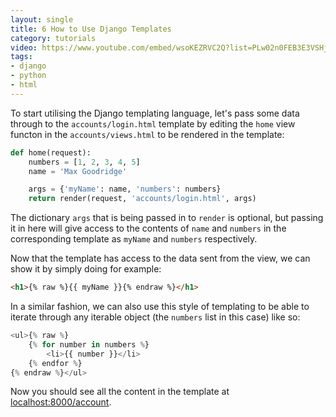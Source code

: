 ```yaml
---
layout: single
title: 6 How to Use Django Templates
category: tutorials
video: https://www.youtube.com/embed/wsoKEZRVC2Q?list=PLw02n0FEB3E3VSHjyYMcFadtQORvl1Ssj 
tags:
- django
- python
- html
---
```

To start utilising the Django templating language, let's pass some data through to the `accounts/login.html` template by editing the `home` view functon in the `accounts/views.html` to be rendered in the template:
``` python
def home(request):
    numbers = [1, 2, 3, 4, 5]
    name = 'Max Goodridge'

    args = {'myName': name, 'numbers': numbers}
    return render(request, 'accounts/login.html', args)
```
The dictionary `args` that is being passed in to `render` is optional, but passing it in here will give access to the contents of `name` and `numbers` in the corresponding template as `myName` and `numbers` respectively.

Now that the template has access to the data sent from the view, we can show it by simply doing for example:
``` html
<h1>{% raw %}{{ myName }}{% endraw %}</h1>
```
In a similar fashion, we can also use this style of templating to be able to iterate through any iterable object (the `numbers` list in this case) like so:
``` python
<ul>{% raw %}
    {% for number in numbers %}
        <li>{{ number }}</li>
    {% endfor %}
{% endraw %}</ul>
```
Now you should see all the content in the template at [localhost:8000/account](http://localhost:8000/account).
